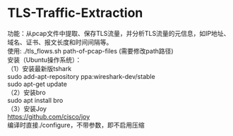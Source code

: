 # TLS-Traffic-Extraction
功能：从pcap文件中提取、保存TLS流量，并分析TLS流量的元信息，如IP地址、域名、证书、报文长度和时间间隔等。  
使用: ./tls_flows.sh path-of-pcap-files  (需要修改path路径)  
安装（Ubuntu操作系统）：  
（1）安装最新版tshark  
sudo add-apt-repository ppa:wireshark-dev/stable  
sudo apt-get update  
（2）安装bro  
sudo apt install bro  
（3）安装Joy  
https://github.com/cisco/joy  
编译时直接./configure，不带参数，即不启用压缩
